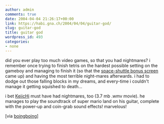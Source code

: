```yaml
---
author: admin
comments: true
date: 2004-04-04 21:26:17+00:00
link: https://habi.gna.ch/2004/04/04/guitar-god/
slug: guitar-god
title: guitar god
wordpress_id: 493
categories:
- none
---
```


did you ever play too much video games, so that you had nightmares? 
i remember once trying to finish tetris on the hardest possible setting on the gameboy and managing to finish it (so that the [space-shuttle bonus screen](http://www.cheatyourgame.com/cheats_gameboy/Tetris.htm) came up) and having the most terrible night-mares afterwards. i had to dodge out those falling blocks in my dreams, and every-time i couldn't manage it getting squished to death...

i bet [KeiicHi](http://mo-mus.com/mario.wmv) must have had nightmares, too (3.7 mb .wmv movie).
he manages to play the soundtrack of super mario land on his guitar, complete with the power-up and coin-grab sound effects! marvelous!

[via [boingboing](http://www.boingboing.net/2004/04/03/guitar_virtuoso_perf.html)]
